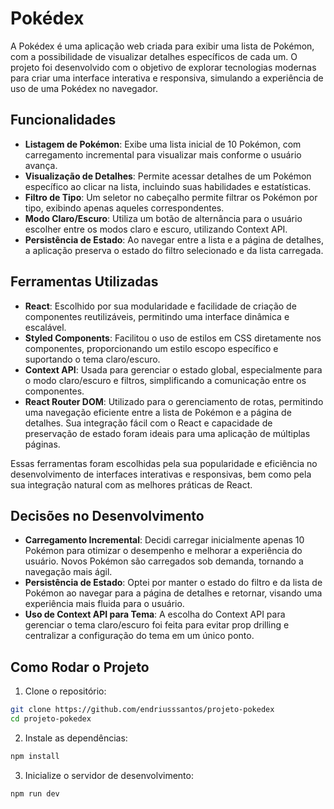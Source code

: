 # Pokédex

A Pokédex é uma aplicação web criada para exibir uma lista de Pokémon, com a possibilidade de visualizar detalhes específicos de cada um. O projeto foi desenvolvido com o objetivo de explorar tecnologias modernas para criar uma interface interativa e responsiva, simulando a experiência de uso de uma Pokédex no navegador.

## Funcionalidades

- **Listagem de Pokémon**: Exibe uma lista inicial de 10 Pokémon, com carregamento incremental para visualizar mais conforme o usuário avança.
- **Visualização de Detalhes**: Permite acessar detalhes de um Pokémon específico ao clicar na lista, incluindo suas habilidades e estatísticas.
- **Filtro de Tipo**: Um seletor no cabeçalho permite filtrar os Pokémon por tipo, exibindo apenas aqueles correspondentes.
- **Modo Claro/Escuro**: Utiliza um botão de alternância para o usuário escolher entre os modos claro e escuro, utilizando Context API.
- **Persistência de Estado**: Ao navegar entre a lista e a página de detalhes, a aplicação preserva o estado do filtro selecionado e da lista carregada.

## Ferramentas Utilizadas

- **React**: Escolhido por sua modularidade e facilidade de criação de componentes reutilizáveis, permitindo uma interface dinâmica e escalável.
- **Styled Components**: Facilitou o uso de estilos em CSS diretamente nos componentes, proporcionando um estilo escopo específico e suportando o tema claro/escuro.
- **Context API**: Usada para gerenciar o estado global, especialmente para o modo claro/escuro e filtros, simplificando a comunicação entre os componentes.
- **React Router DOM**: Utilizado para o gerenciamento de rotas, permitindo uma navegação eficiente entre a lista de Pokémon e a página de detalhes. Sua integração fácil com o React e capacidade de preservação de estado foram ideais para uma aplicação de múltiplas páginas.

Essas ferramentas foram escolhidas pela sua popularidade e eficiência no desenvolvimento de interfaces interativas e responsivas, bem como pela sua integração natural com as melhores práticas de React.

## Decisões no Desenvolvimento 

- **Carregamento Incremental**: Decidi carregar inicialmente apenas 10 Pokémon para otimizar o desempenho e melhorar a experiência do usuário. Novos Pokémon são carregados sob demanda, tornando a navegação mais ágil.
- **Persistência de Estado**: Optei por manter o estado do filtro e da lista de Pokémon ao navegar para a página de detalhes e retornar, visando uma experiência mais fluida para o usuário.
- **Uso de Context API para Tema**: A escolha do Context API para gerenciar o tema claro/escuro foi feita para evitar prop drilling e centralizar a configuração do tema em um único ponto.

## Como Rodar o Projeto

1. Clone o repositório: 

```bash
git clone https://github.com/endriusssantos/projeto-pokedex
cd projeto-pokedex
```

2. Instale as dependências:

```bash
npm install
```

3. Inicialize o servidor de desenvolvimento: 

```bash
npm run dev
```
